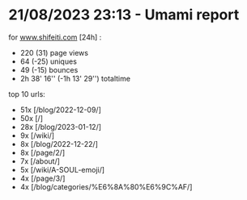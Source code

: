 # 21/08/2023 23:13 - Umami report
for www.shifeiti.com [24h] :

 - 220 (31) page views
 - 64 (-25) uniques
 - 49 (-15) bounces
 - 2h 38' 16'' (-1h 13' 29'') totaltime


top 10 urls:
 - 51x [/blog/2022-12-09/]
 - 50x [/]
 - 28x [/blog/2023-01-12/]
 - 9x [/wiki/]
 - 8x [/blog/2022-12-22/]
 - 8x [/page/2/]
 - 7x [/about/]
 - 5x [/wiki/A-SOUL-emoji/]
 - 4x [/page/3/]
 - 4x [/blog/categories/%E6%8A%80%E6%9C%AF/]


